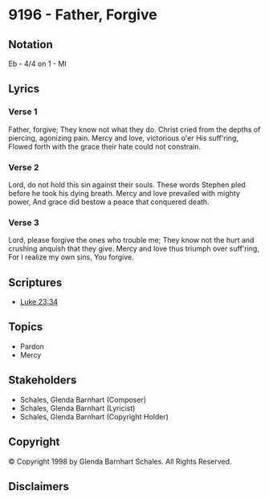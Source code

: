 # 9196 - Father, Forgive

## Notation

Eb - 4/4 on 1 - MI

## Lyrics

### Verse 1

Father, forgive; They know not what they do. Christ cried from the depths of piercing, agonizing pain. Mercy and love, victorious o'er His suff'ring, Flowed forth with the grace their hate could not constrain.

### Verse 2

Lord, do not hold this sin against their souls. These words Stephen pled before he took his dying breath. Mercy and love prevailed with mighty power, And grace did bestow a peace that conquered death.

### Verse 3

Lord, please forgive the ones who trouble me; They know not the hurt and crushing anquish that they give. Mercy and love thus triumph over suff'ring, For I realize my own sins, You forgive.


## Scriptures

- [Luke 23:34](https://www.biblegateway.com/passage/?search=Luke%2023%3A34)

## Topics

- Pardon
- Mercy

## Stakeholders

- Schales, Glenda Barnhart (Composer)
- Schales, Glenda Barnhart (Lyricist)
- Schales, Glenda Barnhart (Copyright Holder)

## Copyright

© Copyright 1998 by Glenda Barnhart Schales. All Rights Reserved.


## Disclaimers


